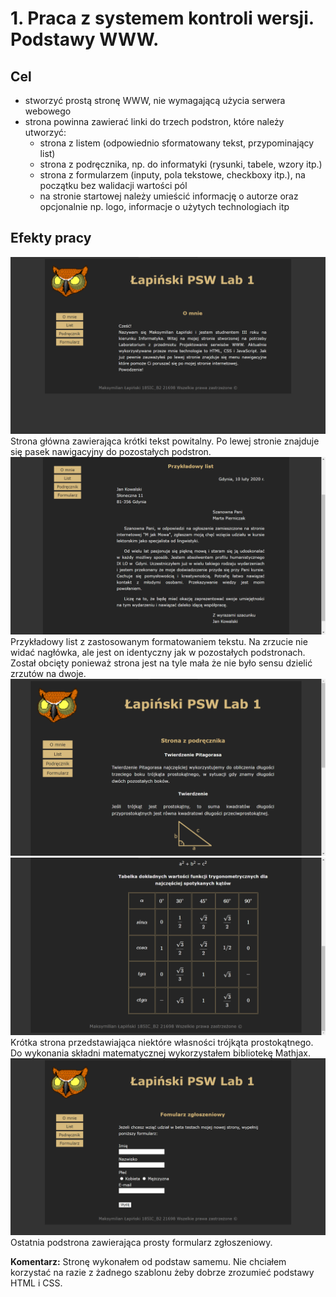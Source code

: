 # 1. Praca z systemem kontroli wersji. Podstawy WWW.
## Cel
- stworzyć prostą stronę WWW, nie wymagającą użycia serwera webowego
- strona powinna zawierać linki do trzech podstron, które należy utworzyć:
  - strona z listem (odpowiednio sformatowany tekst, przypominający list)
  - strona z podręcznika, np. do informatyki (rysunki, tabele, wzory itp.)
  - strona z formularzem (inputy, pola tekstowe, checkboxy itp.), na początku bez walidacji wartości pól
  - na stronie startowej należy umieścić informację o autorze oraz opcjonalnie np. logo, informacje o użytych technologiach itp
  
## Efekty pracy
 ![alt text](screeny/o_mnie.png)\
 Strona główna zawierająca krótki tekst powitalny.
 Po lewej stronie znajduje się pasek nawigacyjny do pozostałych podstron.\
 ![alt text](screeny/list.png)\
 Przykładowy list z zastosowanym formatowaniem tekstu.
 Na zrzucie nie widać nagłówka, ale jest on identyczny jak w pozostałych podstronach.\
 Został obcięty ponieważ strona jest na tyle mała że nie było sensu dzielić zrzutów na dwoje.\
 ![alt text](screeny/podręcznik_1.png)\
 ![alt text](screeny/podręcznik_2.png)\
 Krótka strona przedstawiająca niektóre własności trójkąta prostokątnego.\
 Do wykonania składni matematycznej wykorzystałem bibliotekę Mathjax.\
 ![alt text](screeny/formularz.png)\
 Ostatnia podstrona zawierająca prosty formularz zgłoszeniowy.

**Komentarz:**
Stronę wykonałem od podstaw samemu. Nie chciałem korzystać na razie z żadnego szablonu żeby dobrze zrozumieć podstawy HTML i CSS.
